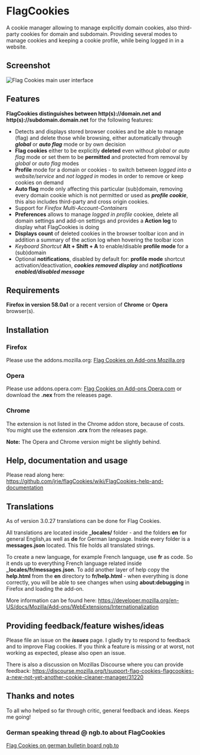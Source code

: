 # FlagCookies

A cookie manager allowing to manage explicitly domain cookies, also third-party cookies for domain and subdomain. Providing several modes to manage cookies and keeping a cookie profile, while being logged in in a website.

## Screenshot
![Flag Cookies main user interface](https://www.picflash.org/img/2018/09/12/pmr8j816rm7p7tt.png "Flag Cookies main interface")

## Features

**FlagCookies distinguishes between http(s)://domain.net and http(s)://subdomain.domain.net** for the following features:

* Detects and displays stored browser cookies and be able to manage (flag) and delete those while browsing, either automatically through ***global*** or ***auto flag*** mode or by own decision
* **Flag cookies** either to be explicitly **deleted** even without *global* or *auto flag* mode or set them to be **permitted** and protected from removal by *global* or *auto flag* modes
* **Profile** mode for a domain or cookies - to switch between *logged into a website/service* and *not logged in* modes in order to remove or keep cookies on demand
* **Auto flag** mode only affecting this particular (sub)domain, removing every domain cookie which is not permitted or used as ***profile cookie***, this also includes third-party and cross origin cookies.
* Support for *Firefox Multi-Account-Containers*
* **Preferences** allows to manage *logged in profile* cookiee, delete all domain settings and add-on settings and provides a **Action log** to display what FlagCookies is doing
* **Displays count** of deleted cookies in the browser toolbar icon and in addition a summary of the action log when hovering the toolbar icon
* *Keyboard Shortcut* **Alt + Shift + A** to enable/disable **profile mode** for a (sub)domain
* Optional **notifications**, disabled by default for: **profile mode** shortcut activation/deactivation, ***cookies removed display*** and ***notifications enabled/disabled message***

## Requirements

**Firefox in version 58.0a1** or a recent version of **Chrome** or **Opera** browser(s).


## Installation

### Firefox
Please use the addons.mozilla.org: [Flag Cookies on Add-ons Mozilla.org](https://addons.mozilla.org/en-US/firefox/addon/flag-cookies/)

### Opera
Please use addons.opera.com: [Flag Cookies on Add-ons Opera.com](https://addons.opera.com/en/extensions/details/flag-cookies/) or download the **.nex** from the releases page.

### Chrome
The extension is not listed in the Chrome addon store, because of costs. You might use the extension **.crx** from the releases page.

**Note:** The Opera and Chrome version might be slightly behind.

## Help, documentation and usage
Please read along here: https://github.com/jrie/flagCookies/wiki/FlagCookies-help-and-documentation

## Translations
As of version 3.0.27 translations can be done for Flag Cookies.

All translations are located inside **\_locales/** folder - and the folders **en** for general English,as well as **de** for German language. Inside every folder is a **messages.json** located. This file holds all translated strings.

To create a new language, for example French language, use **fr** as code. So it ends up to everything French language related inside **\_locales/fr/messages.json**. To add another layer of help copy the **help.html** from the **en** directory to **fr/help.html** - when everything is done correctly, you will be able to see changes when using **about:debugging** in Firefox and loading the add-on.

More information can be found here: https://developer.mozilla.org/en-US/docs/Mozilla/Add-ons/WebExtensions/Internationalization


## Providing feedback/feature wishes/ideas
Please file an issue on the ***issues*** page. I gladly try to respond to feedback and to improve Flag cookies. If you think a feature is missing or at worst, not working as expected, please also open an issue.

There is also a discussion on Mozillas Discourse where you can provide feedback: https://discourse.mozilla.org/t/support-flag-cookies-flagcookies-a-new-not-yet-another-cookie-cleaner-manager/31220

## Thanks and notes

To all who helped so far through critic, general feedback and ideas. Keeps me going!

### German speaking thread @ ngb.to about FlagCookies
[Flag Cookies on german bulletin board ngb.to](https://ngb.to/threads/32496-Firefox-Addon-FlagCookies)
